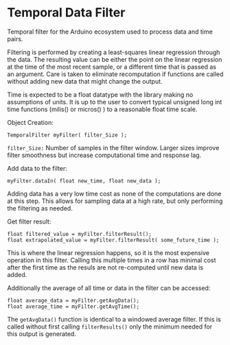 Temporal Data Filter
====================

Temporal filter for the Arduino ecosystem used to process data and time pairs.

 
Filtering is performed by creating a least-squares linear regression through the data.  The resulting value can be either the point on the linear regression at the time of the most recent sample, or a different time that is passed as an argument.  Care is taken to eliminate recomputation if functions are called without adding new data that might change the output.  

Time is expected to be a float datatype with the library making no assumptions of units.  It is up to the user to convert typical unsigned long int time functions (milis() or micros() ) to a reasonable float time scale.
   
Object Creation:
```
TemporalFilter myFilter( filter_Size );
```

`filter_Size:` Number of samples in the filter window.  Larger sizes improve filter smoothness but increase computational time and response lag.

Add data to the filter:
```
myFilter.dataIn( float new_time, float new_data );
```
Adding data has a very low time cost as none of the computations are done at this step.  This allows for sampling data at a high rate, but only performing the filtering as needed.

Get filter result:
```
float filtered_value = myFilter.filterResult();
float extrapolated_value = myFilter.filterResult( some_future_time );
```
This is where the linear regression happens, so it is the most expensive operation in this filter.  Calling this multiple times in a row has minimal cost after the first time as the resuls are not re-computed until new data is added.

Additionally the average of all time or data in the filter can be accessed:
```
float average_data = myFilter.getAvgData();
float average_time = myFilter.getAvgTime();
```
The `getAvgData()` function is identical to a windowed average filter.  If this is called without first calling `filterResults()` only the minimum needed for this output is generated.
